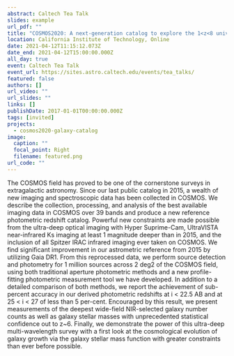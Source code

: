 ```yaml
---
abstract: Caltech Tea Talk
slides: example
url_pdf: ""
title: "COSMOS2020: A next-generation catalog to explore the 1<z<8 universe"
location: California Institute of Technology, Online
date: 2021-04-12T11:15:12.073Z
date_end: 2021-04-12T15:00:00.000Z
all_day: true
event: Caltech Tea Talk
event_url: https://sites.astro.caltech.edu/events/tea_talks/
featured: false
authors: []
url_video: ""
url_slides: ""
links: []
publishDate: 2017-01-01T00:00:00.000Z
tags: [invited]
projects:
  - cosmos2020-galaxy-catalog
image:
  caption: ""
  focal_point: Right
  filename: featured.png
url_code: ""
---
```

The COSMOS field has proved to be one of the cornerstone surveys in extragalactic astronomy.
Since our last public catalog in 2015, a wealth of new imaging and spectroscopic data has been
collected in COSMOS. We describe the collection, processing, and analysis of the best available
imaging data in COSMOS over 39 bands and produce a new reference photometric redshift
catalog. Powerful new constraints are made possible from the ultra-deep optical imaging with
Hyper Suprime-Cam, UltraVISTA near-infrared Ks imaging at least 1 magnitude deeper than in
2015, and the inclusion of all Spitzer IRAC infrared imaging ever taken on COSMOS. We find
significant improvement in our astrometric reference from 2015 by utilizing Gaia DR1. From this
reprocessed data, we perform source detection and photometry for 1 million sources across 2 deg2
of the COSMOS field, using both traditional aperture photometric methods and a new profile-fitting
photometric measurement tool we have developed. In addition to a detailed comparison of both
methods, we report the achievement of sub-percent accuracy in our derived photometric redshifts
at i < 22.5 AB and at 25 < i < 27 of less than 5 per-cent. Encouraged by this result, we present
measurements of the deepest wide-field NIR-selected galaxy number counts as well as galaxy
stellar masses with unprecedented statistical confidence out to z~6. Finally, we demonstrate the
power of this ultra-deep multi-wavelength survey with a first look at the cosmological evolution of
galaxy growth via the galaxy stellar mass function with greater constraints than ever before
possible.